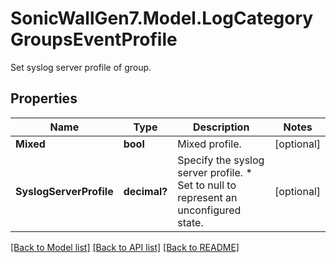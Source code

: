 # SonicWallGen7.Model.LogCategoryGroupsEventProfile
Set syslog server profile of group.

## Properties

Name | Type | Description | Notes
------------ | ------------- | ------------- | -------------
**Mixed** | **bool** | Mixed profile. | [optional] 
**SyslogServerProfile** | **decimal?** | Specify the syslog server profile. * Set to null to represent an unconfigured state. | [optional] 

[[Back to Model list]](../README.md#documentation-for-models) [[Back to API list]](../README.md#documentation-for-api-endpoints) [[Back to README]](../README.md)

